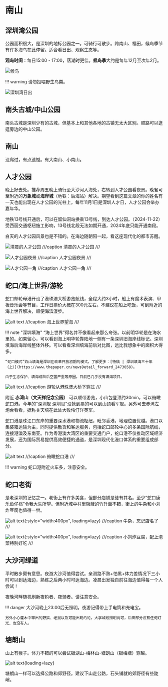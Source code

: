 
# 南山

## 深圳湾公园

公园面积很大，是深圳的地标公园之一。可骑行可散步。跨南山、福田，候鸟季节有许多海鸟在此停留。适合看日出、观察生态等。

**观鸟时间**：每日15:00 - 17:00，落潮时更佳。**候鸟季**大约是每年12月至次年2月。

![候鸟](images/候鸟.jpg)

!!! warning
    请勿投喂野生鸟类。

![深圳湾日出](images/深圳湾日出.jpg)

## 南头古城/中山公园

南头古城是深圳少有的古城，但基本上和其他各地的古镇无太大区别。顺路可以逛逛旁边的中山公园。

## 南山

没爬过，有点遗憾。有大南山、小南山。

## 人才公园

晚上好去处。推荐周五晚上骑行至大沙河入海处，右转到人才公园看夜景。晚餐可至附近的**万象城**或**海岸城**（地铁：后海站）解决。期望看到这篇文章的你的姓名有一天也能出现在人才公园的光柱上。每年11月1日是深圳人才日，人才公园会举办嘉年华。

地铁13号线开通后，可以在留仙洞站换乘13号线，到达人才公园。（2024-11-22）受西丽交通枢纽施工影响，13号线北段无法如期开通，2024年底只能开通南段。

白天的人才公园风景也是不错的。在海边随朝阳一起，看这座现代化的都市苏醒。

![清晨的人才公园](images/白天人才公园.jpg)
///caption
清晨的人才公园
///

![人才公园夜景](images/人才公园夜景.jpg)
///caption
人才公园夜景
///

![人才公园一角](images/人才公园一角.jpg)
///caption
人才公园一角
///
## 蛇口/海上世界/游轮

蛇口邮轮母港开设了港珠澳大桥游览航线，全程大约3小时，船上有魔术表演、甲板音乐会等节目，工作日票价大概在300元左右。不建议在船上吃饭，可到附近的海上世界解决，顺便海滨漫步。

![alt text](images/海上世界_海.jpg)
///caption
海上世界望海
///

!!! note "深圳填海"
    “海上世界”得名并不像看起来那么夸张。以前明华轮是在海水里的。如果留心，可以看到海上明华轮靠陆地一侧有一条深圳旧海岸线标记。深圳填海后海岸线整体外移。可以看看深圳填海前后对比图，远比我想象中的面积大得多。

    “蛇口模式”炸山填海是深圳在改革开放初期的模式。了解更多：[特稿 | 深圳填海三十年（上）](https://www.thepaper.cn/newsDetail_forward_2473058)。

    由于生态保护、填海成陆后空置严重等原因。目前已几乎没有填海项目。

![alt text](images/港珠澳大桥.jpg)
///caption
游轮从港珠澳大桥下穿过
///

附近 **赤湾山（文天祥纪念公园）** 可以顺带游览，小山包登顶约30min，可以俯瞰蛇口港。今年的“深圳舰 深圳见”没抢到票的可以到山顶看军舰。另外可去赤湾左炮台看看，据称关天培在此处大败伶仃洋英军。

蛇口港是珠江口东岸的重要深水港和物流枢纽，毗邻香港，地理位置优越。港口以集装箱运输为主，同时提供散货和客运服务，包括蛇口邮轮中心的多条国际航线，连接港澳及东南亚。作为粤港澳大湾区的重要交通门户，蛇口港不仅推动区域经济发展，还为国际贸易提供高效便捷的通道，是深圳现代化港口体系的重要组成部分。

![alt text](images/俯瞰蛇口港.jpg)
///caption
俯瞰蛇口港
///

!!! warning
    蛇口港附近火车多，注意安全。

## 蛇口老街

是老深圳的记忆之一。老街上有许多美食，但部分店铺是徒有其名。至少“蛇口康乐鱼仔档”令我大失所望。但附近城中村里隐蔽的竹升面不错，街上的牛杂和小刘炸豆腐也值得一尝。

![alt text](images/蛇口牛杂.jpg){:style="width:400px", loading=lazy}
///caption
牛杂，忘记店名了
///

![alt text](images/小刘炸豆腐.jpg){:style="width:400px", loading=lazy}
///caption
小刘炸豆腐，配上泡菜特别好吃
///

## 大沙河绿道

平时散步颇有意思。夜游大沙河值得尝试。亲测路不熟+怕黑+体力差情况下三小时可以到达海边，熟练之后两小时可达海边。凌晨出发独自前往海边值得每一个人尝试！

夜晚河畔随机刷新夜钓者、夜骑者。请注意安全。

!!! danger
    大沙河晚上23:00后无照明。夜游记得带上手电筒和充电宝。
    
    另外小心灌木中窜出的野猫、老鼠以及可能出现的蛇。大学城段照明尚可，后面部分没有任何灯光、也没有人。

## 塘朗山

山上有猴子。体力不错的可以尝试银湖山-梅林山-塘朗山（银梅塘）穿越。

![alt text](images/塘朗山猴子.jpg){loading=lazy}

塘朗山一样可以选择公路和郊野径。建议下山走公路，石头铺就的郊野径有些陡峭。